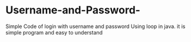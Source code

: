 # Username-and-Password-
Simple Code of login with username and password
Using loop in java. 
it is simple program and easy to understand
